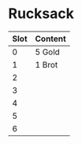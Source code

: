 # Rucksack

| Slot | Content                             |
|------|-------------------------------------|
| 0    | 5 Gold                              |
| 1    | 1 Brot                              |
| 2    |                                     |
| 3    |                                     |
| 4    |                                     |
| 5    |                                     |
| 6    |                                     |
